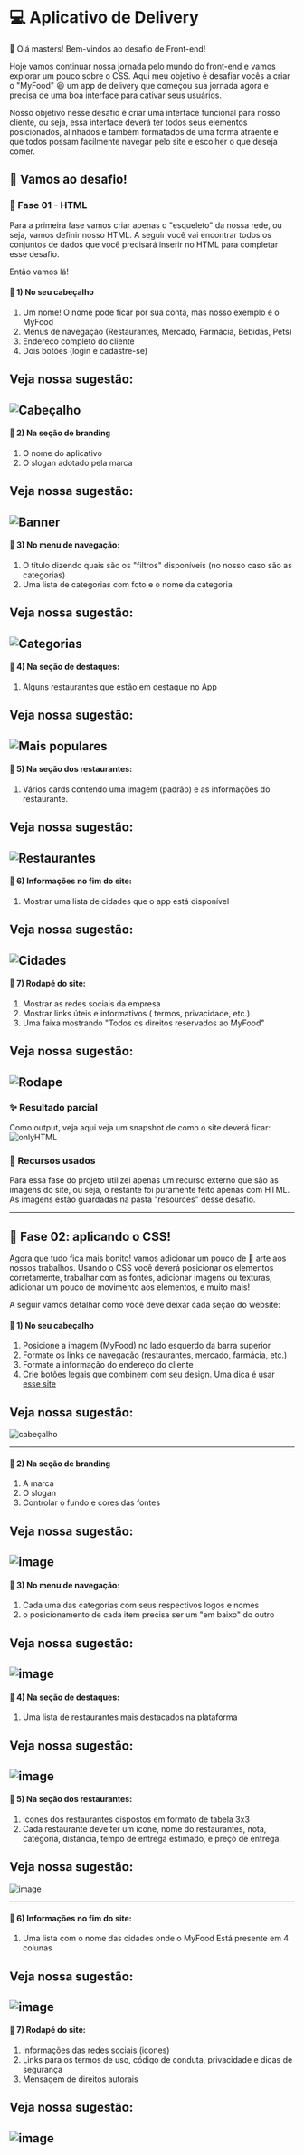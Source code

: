 # 💻 Aplicativo de Delivery

👋 Olá masters! Bem-vindos ao desafio de Front-end!

Hoje vamos continuar nossa jornada pelo mundo do front-end e vamos explorar um pouco sobre o CSS. Aqui meu objetivo é desafiar vocês a criar o "MyFood" 😆 um app de delivery que começou sua jornada agora e precisa de uma boa interface para cativar seus usuários.

Nosso objetivo nesse desafio é criar uma interface funcional para nosso cliente, ou seja, essa interface deverá ter todos seus elementos posicionados, alinhados e também formatados de uma forma atraente e que todos possam facilmente navegar pelo site e escolher o que deseja comer.

## 👊 Vamos ao desafio!

### 🦴 Fase 01 - HTML

Para a primeira fase vamos criar apenas o "esqueleto" da nossa rede, ou seja, vamos definir nosso HTML. A seguir você vai encontrar todos os conjuntos de dados que você precisará inserir no HTML para completar esse desafio.

Então vamos lá! 

#### 📄 1) No seu cabeçalho

1. Um nome! O nome pode ficar por sua conta, mas nosso exemplo é o MyFood
2. Menus de navegação (Restaurantes, Mercado, Farmácia, Bebidas, Pets)
3. Endereço completo do cliente
4. Dois botões (login e cadastre-se)

Veja nossa sugestão:
---
![Cabeçalho](https://user-images.githubusercontent.com/13739735/155576878-28c26687-47ef-4b87-a34b-aed1b09611ea.png)
---

#### 📄 2) Na seção de branding
1. O nome do aplicativo
2. O slogan adotado pela marca


Veja nossa sugestão:
---
![Banner](https://user-images.githubusercontent.com/13739735/155576962-82a1a21e-b65c-478e-bf8d-7658ccb2bd69.png)
--- 

#### 📄 3) No menu de navegação:

1. O título dizendo quais são os "filtros" disponíveis (no nosso caso são as categorias)
2. Uma lista de categorias com foto e o nome da categoria


Veja nossa sugestão:
---
![Categorias](https://user-images.githubusercontent.com/13739735/155578063-070c32b9-6696-4dc1-8bd8-b2ca0c8f6635.png)
--- 

#### 📄 4) Na seção de destaques:

1. Alguns restaurantes que estão em destaque no App

Veja nossa sugestão:
---
![Mais populares](https://user-images.githubusercontent.com/13739735/155578382-2c38850c-ce1b-438d-913b-c63a9943b46f.png)
---


#### 📄 5) Na seção dos restaurantes:

1. Vários cards contendo uma imagem (padrão) e as informações do restaurante.

Veja nossa sugestão:
---
![Restaurantes](https://user-images.githubusercontent.com/13739735/155578641-8d2f14a1-33a4-4c93-8a0b-524b99f6e71c.png)
---

#### 📄 6) Informações no fim do site:

1. Mostrar uma lista de cidades que o app está disponível

Veja nossa sugestão:
---
![Cidades](https://user-images.githubusercontent.com/13739735/155578820-88ed42b6-020e-4c9e-8030-8f317e4669dc.png)
---


#### 📄 7) Rodapé do site:

1. Mostrar as redes sociais da empresa
2. Mostrar links úteis e informativos ( termos, privacidade, etc.)
3. Uma faixa mostrando "Todos os direitos reservados ao MyFood"

Veja nossa sugestão:
---
![Rodape](https://user-images.githubusercontent.com/13739735/155578899-c5b3693d-ffda-47f2-81c8-4709d9a2b1e9.png)
---

### ✨ Resultado parcial

Como output, veja aqui veja um snapshot de como o site deverá ficar:
![onlyHTML](https://user-images.githubusercontent.com/13739735/155579227-ee209e38-08b4-4ddd-be1e-521c509520d2.png)


### 💼 Recursos usados

Para essa fase do projeto utilizei apenas um recurso externo que são as imagens do site, ou seja, o restante foi puramente feito apenas com HTML. 
As imagens estão guardadas na pasta "resources" desse desafio.

---

## 🍖 Fase 02: aplicando o CSS!

Agora que tudo fica mais bonito! vamos adicionar um pouco de 🎨 arte aos nossos trabalhos. Usando o CSS você deverá posicionar os elementos corretamente, trabalhar com as fontes, adicionar imagens ou texturas, adicionar um pouco de movimento aos elementos, e muito mais!

A seguir vamos detalhar como você deve deixar cada seção do website:


#### 📄 1) No seu cabeçalho

1. Posicione a imagem (MyFood) no lado esquerdo da barra superior
2. Formate os links de navegação (restaurantes, mercado, farmácia, etc.)
3. Formate a informação do endereço do cliente
4. Crie botões legais que combinem com seu design. Uma dica é usar [esse site](https://www.bestcssbuttongenerator.com/)

Veja nossa sugestão:
---
![cabeçalho](https://user-images.githubusercontent.com/13739735/157752175-b42d652d-6d2b-4d42-920c-533e8f636d00.jpeg)

---

#### 📄 2) Na seção de branding
1. A marca
2. O slogan
3. Controlar o fundo e cores das fontes

Veja nossa sugestão:
---
![image](https://user-images.githubusercontent.com/13739735/158888360-dd33c77b-8698-4d14-819b-eb52fceb3e93.png)
--- 

#### 📄 3) No menu de navegação:

1. Cada uma das categorias com seus respectivos logos e nomes
2. o posicionamento de cada item precisa ser um "em baixo" do outro

Veja nossa sugestão:
---
![image](https://user-images.githubusercontent.com/13739735/162285513-df2da0bb-7edb-49fe-a0b5-fade9b3870b0.png)
--- 

#### 📄 4) Na seção de destaques:

1. Uma lista de restaurantes mais destacados na plataforma

Veja nossa sugestão:
---
![image](https://user-images.githubusercontent.com/13739735/162290660-bab4e698-0f26-426f-961c-7bfb275799c6.png)
---


#### 📄 5) Na seção dos restaurantes:

1. Icones dos restaurantes dispostos em formato de tabela 3x3
2. Cada restaurante deve ter um ícone, nome do restaurantes, nota, categoria, distância, tempo de entrega estimado, e preço de entrega.

Veja nossa sugestão:
---
![image](https://user-images.githubusercontent.com/13739735/165840927-fb4ae8a0-7a24-47ab-87b9-129f9333c277.png)

---

#### 📄 6) Informações no fim do site:

1. Uma lista com o nome das cidades onde o MyFood Está presente em 4 colunas

Veja nossa sugestão:
---
![image](https://user-images.githubusercontent.com/13739735/165840984-759f03bd-b8a9-486b-be45-13abaefc9775.png)
---


#### 📄 7) Rodapé do site:

1. Informações das redes sociais (icones)
2. Links para os termos de uso, código de conduta, privacidade e dicas de segurança
3. Mensagem de direitos autorais

Veja nossa sugestão:
---
![image](https://user-images.githubusercontent.com/13739735/165841065-3d072371-988c-4785-9cfa-6f7a2bafd64e.png)
---
